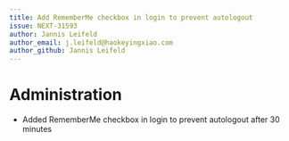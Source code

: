 ```yaml
---
title: Add RememberMe checkbox in login to prevent autologout
issue: NEXT-31593
author: Jannis Leifeld
author_email: j.leifeld@haokeyingxiao.com
author_github: Jannis Leifeld
---
```

# Administration
* Added RememberMe checkbox in login to prevent autologout after 30 minutes
